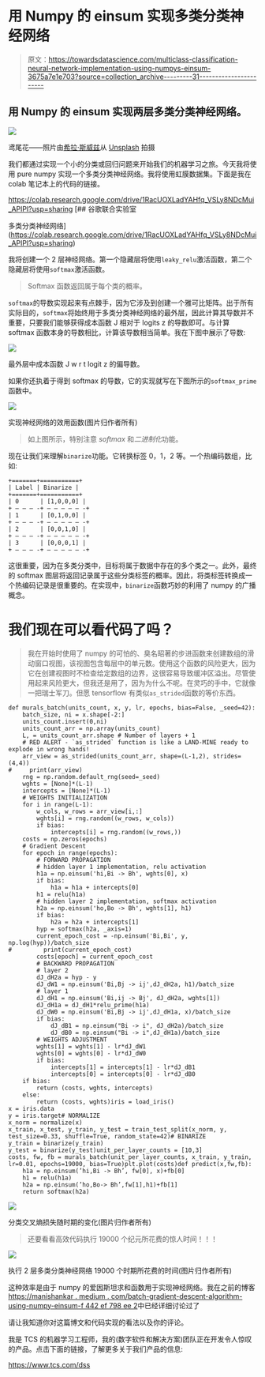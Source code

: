 # 用 Numpy 的 einsum 实现多类分类神经网络

> 原文：<https://towardsdatascience.com/multiclass-classification-neural-network-implementation-using-numpys-einsum-3675a7e1e703?source=collection_archive---------31----------------------->

## 用 Numpy 的 einsum 实现两层多类分类神经网络。

![](img/b53c1cfe7ef3e45df55bce434bb6c22c.png)

鸢尾花——照片由[希拉·斯威兹](https://unsplash.com/@frozenmoments)从 [Unsplash](https://unsplash.com/) 拍摄

我们都通过实现一个小的分类或回归问题来开始我们的机器学习之旅。今天我将使用 pure numpy 实现一个多类分类神经网络。我将使用虹膜数据集。下面是我在 colab 笔记本上的代码的链接。

<https://colab.research.google.com/drive/1RacUOXLadYAHfq_VSLy8NDcMui_APlPI?usp=sharing> [## 谷歌联合实验室

多类分类神经网络](https://colab.research.google.com/drive/1RacUOXLadYAHfq_VSLy8NDcMui_APlPI?usp=sharing) 

我将创建一个 2 层神经网络。第一个隐藏层将使用`leaky_relu`激活函数，第二个隐藏层将使用`softmax`激活函数。

> Softmax 函数返回属于每个类的概率。

`softmax`的导数实现起来有点棘手，因为它涉及到创建一个雅可比矩阵。出于所有实际目的，`softmax`将始终用于多类分类神经网络的最外层，因此计算其导数并不重要，只要我们能够获得成本函数 J 相对于 logits z 的导数即可。与计算 softmax 函数本身的导数相比，计算该导数相当简单。我在下图中展示了导数:

![](img/229d78576f3dd03f2b9b7f26329d18da.png)

最外层中成本函数 J w r t logit z 的偏导数。

如果你还执着于得到 softmax 的导数，它的实现就写在下图所示的`softmax_prime`函数中。

![](img/fb72b3c1b2c59e9e0efed9949c2381ac.png)

实现神经网络的效用函数(图片归作者所有)

> 如上图所示，特别注意 *softmax* 和*二进制化*功能。

现在让我们来理解`binarize`功能。它转换标签 0，1，2 等。一个热编码数组，比如:

```
+=======+===========+
| Label | Binarize |
+=======+===========+
| 0      | [1,0,0,0] |
+ — — — -+ — — — — — -+
| 1      | [0,1,0,0] |
+ — — — -+ — — — — — -+
| 2      | [0,0,1,0] |
+ — — — -+ — — — — — -+
| 3      | [0,0,0,1] |
+ — — — -+ — — — — — -+
```

这很重要，因为在多类分类中，目标将属于数据中存在的多个类之一。此外，最终的 softmax 图层将返回记录属于这些分类标签的概率。因此，将类标签转换成一个热编码记录是很重要的。在实现中，`binarize`函数巧妙的利用了 numpy 的广播概念。

# 我们现在可以看代码了吗？

> 我在开始时使用了 numpy 的可怕的、臭名昭著的步进函数来创建数组的滑动窗口视图，该视图包含每层中的单元数。使用这个函数的风险更大，因为它在创建视图时不检查给定数组的边界，这很容易导致缓冲区溢出。尽管使用起来风险更大，但我还是用了，因为为什么不呢。在灵巧的手中，它就像一把瑞士军刀。但愿 tensorflow 有类似`as_strided`函数的等价东西。

```
def murals_batch(units_count, x, y, lr, epochs, bias=False, _seed=42):
    batch_size, ni = x.shape[-2:]
    units_count.insert(0,ni)
    units_count_arr = np.array(units_count)
    L, = units_count_arr.shape # Number of layers + 1
    # RED ALERT - `as_strided` function is like a LAND-MINE ready to explode in wrong hands!
    arr_view = as_strided(units_count_arr, shape=(L-1,2), strides=(4,4))
#     print(arr_view)
    rng = np.random.default_rng(seed=_seed)
    wghts = [None]*(L-1)
    intercepts = [None]*(L-1)
    # WEIGHTS INITIALIZATION
    for i in range(L-1):
        w_cols, w_rows = arr_view[i,:]
        wghts[i] = rng.random((w_rows, w_cols))
        if bias:
            intercepts[i] = rng.random((w_rows,))
    costs = np.zeros(epochs)
    # Gradient Descent
    for epoch in range(epochs):
        # FORWARD PROPAGATION
        # hidden layer 1 implementation, relu activation   
        h1a = np.einsum('hi,Bi -> Bh', wghts[0], x)
        if bias:
            h1a = h1a + intercepts[0]
        h1 = relu(h1a)
        # hidden layer 2 implementation, softmax activation
        h2a = np.einsum('ho,Bo -> Bh', wghts[1], h1) 
        if bias:
            h2a = h2a + intercepts[1]
        hyp = softmax(h2a, _axis=1)
        current_epoch_cost = -np.einsum('Bi,Bi', y, np.log(hyp))/batch_size
#         print(current_epoch_cost)
        costs[epoch] = current_epoch_cost
        # BACKWARD PROPAGATION
        # layer 2
        dJ_dH2a = hyp - y
        dJ_dW1 = np.einsum('Bi,Bj -> ij',dJ_dH2a, h1)/batch_size
        # layer 1
        dJ_dH1 = np.einsum('Bi,ij -> Bj', dJ_dH2a, wghts[1])
        dJ_dH1a = dJ_dH1*relu_prime(h1a)
        dJ_dW0 = np.einsum('Bi,Bj -> ij',dJ_dH1a, x)/batch_size
        if bias:
            dJ_dB1 = np.einsum("Bi -> i", dJ_dH2a)/batch_size
            dJ_dB0 = np.einsum("Bi -> i",dJ_dH1a)/batch_size
        # WEIGHTS ADJUSTMENT
        wghts[1] = wghts[1] - lr*dJ_dW1
        wghts[0] = wghts[0] - lr*dJ_dW0
        if bias:
            intercepts[1] = intercepts[1] - lr*dJ_dB1
            intercepts[0] = intercepts[0] - lr*dJ_dB0
    if bias:
        return (costs, wghts, intercepts)
    else:
        return (costs, wghts)iris = load_iris()
x = iris.data
y = iris.target# NORMALIZE
x_norm = normalize(x)
x_train, x_test, y_train, y_test = train_test_split(x_norm, y, test_size=0.33, shuffle=True, random_state=42)# BINARIZE
y_train = binarize(y_train)
y_test = binarize(y_test)unit_per_layer_counts = [10,3]
costs, fw, fb = murals_batch(unit_per_layer_counts, x_train, y_train, lr=0.01, epochs=19000, bias=True)plt.plot(costs)def predict(x,fw,fb):
    h1a = np.einsum(’hi,Bi -> Bh’, fw[0], x)+fb[0]
    h1 = relu(h1a)
    h2a = np.einsum(’ho,Bo-> Bh’,fw[1],h1)+fb[1]
    return softmax(h2a)
```

![](img/e5a8bef7706e91775b497d23f8ee779b.png)

分类交叉熵损失随时期的变化(图片归作者所有)

> 还要看看高效代码执行 19000 个纪元所花费的惊人时间！！！

![](img/2f398aa6c71f322a649f5e6b33ae7b8f.png)

执行 2 层多类分类神经网络 19000 个时期所花费的时间(图片归作者所有)

这种效率是由于 numpy 的爱因斯坦求和函数用于实现神经网络。我在之前的博客[https://manishankar . medium . com/batch-gradient-descent-algorithm-using-numpy-einsum-f 442 ef 798 ee 2](https://manishankar.medium.com/batch-gradient-descent-algorithm-using-numpy-einsum-f442ef798ee2)中已经详细讨论过了

请让我知道你对这篇博文和代码实现的看法以及你的评论。

我是 TCS 的机器学习工程师，我的(数字软件和解决方案)团队正在开发令人惊叹的产品。点击下面的链接，了解更多关于我们产品的信息:

<https://www.tcs.com/dss> 